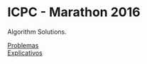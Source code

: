 # ICPC - Marathon 2016

Algorithm Solutions.

<a href="http://maratona.ime.usp.br/maratona.pdf">Problemas</a><br />
<a href="http://maratona.ime.usp.br/prim-fase16/SolucoesdaRegionaldaMaratona2016.pdf"> Explicativos</a><br />

